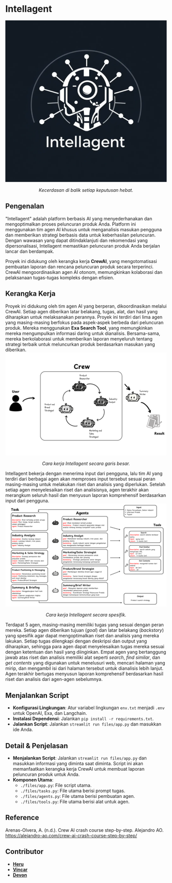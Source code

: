 # **Intellagent**

![Logo Intellagent](https://github.com/FTDS-assignment-bay/p2-final-project-ftds-018-hck-group-002/blob/main/images/logo-1.png)<br>
<p align="center" width="100%">
    <i>
    Kecerdasan di balik setiap keputusan hebat. </i><br>
</p>

## Pengenalan
"Intellagent" adalah platform berbasis AI yang menyederhanakan dan mengoptimalkan proses peluncuran produk Anda. Platform ini menggunakan tim agen AI khusus untuk menganalisis masukan pengguna dan memberikan strategi berbasis data untuk keberhasilan peluncuran. Dengan wawasan yang dapat ditindaklanjuti dan rekomendasi yang dipersonalisasi, Intellagent memastikan peluncuran produk Anda berjalan lancar dan berdampak.

Proyek ini didukung oleh kerangka kerja **CrewAI**, yang mengotomatisasi pembuatan laporan dan rencana peluncuran produk secara terperinci. CrewAI mengoordinasikan agen AI otonom, memungkinkan kolaborasi dan pelaksanaan tugas-tugas kompleks dengan efisien.

## Kerangka Kerja
Proyek ini didukung oleh tim agen AI yang berperan, dikoordinasikan melalui CrewAI. Setiap agen diberikan latar belakang, tugas, alat, dan hasil yang diharapkan untuk melaksanakan perannya. Proyek ini terdiri dari lima agen yang masing-masing berfokus pada aspek-aspek berbeda dari peluncuran produk. Mereka menggunakan **Exa Search Tool**, yang memungkinkan mereka mengumpulkan informasi daring untuk dianalisis. Bersama-sama, mereka berkolaborasi untuk memberikan laporan menyeluruh tentang strategi terbaik untuk meluncurkan produk berdasarkan masukan yang diberikan.
![Cara Kerja Intellagent](https://github.com/FTDS-assignment-bay/p2-final-project-ftds-018-hck-group-002/blob/main/images/Crew_general.png)<br>
<p align="center" width="100%">
    <i>
    Cara kerja Intellagent secara garis besar. </i><br>
</p>

Intellagent bekerja dengan menerima input dari pengguna, lalu tim AI yang terdiri dari berbagai agen akan memproses input tersebut sesuai peran masing-masing untuk melakukan riset dan analisis yang diperlukan. Setelah setiap agen menyelesaikan riset dan analisisnya, agen terakhir akan merangkum seluruh hasil dan menyusun laporan komprehensif berdasarkan input dari pengguna.
![Cara kerja Intellagent secara spesifik](https://github.com/FTDS-assignment-bay/p2-final-project-ftds-018-hck-group-002/blob/main/images/Crew_specific.png)<br>
<p align="center" width="100%">
    <i>
    Cara kerja Intellagent secara spesifik. </i><br>
</p>

Terdapat 5 agen, masing-masing memiliki tugas yang sesuai dengan peran mereka. Setiap agen diberikan tujuan (*goal*) dan latar belakang (*backstory*) yang spesifik agar dapat mengoptimalkan riset dan analisis yang mereka lakukan. Setiap tugas dilengkapi dengan deskripsi dan output yang diharapkan, sehingga para agen dapat menyelesaikan tugas mereka sesuai dengan ketentuan dan hasil yang diinginkan. Empat agen yang bertanggung jawab atas riset dan analisis memiliki alat seperti *search*, *find similar*, dan *get contents* yang digunakan untuk menelusuri web, mencari halaman yang mirip, dan mengambil isi dari halaman tersebut untuk dianalisis lebih lanjut. Agen terakhir bertugas menyusun laporan komprehensif berdasarkan hasil riset dan analisis dari agen-agen sebelumnya.

## Menjalankan Script
- **Konfigurasi Lingkungan**: Atur variabel lingkungan `env.txt` menjadi `.env` untuk OpenAI, Exa, dan Langchain.
- **Instalasi Dependensi**: Jalankan `pip install -r requirements.txt`.
- **Jalankan Script**: Jalankan `streamlit run files/app.py` dan masukkan ide Anda.

## Detail & Penjelasan
- **Menjalankan Script**: Jalankan `streamlit run files/app.py` dan masukkan informasi yang diminta saat diminta. Script ini akan memanfaatkan kerangka kerja CrewAI untuk membuat laporan peluncuran produk untuk Anda.
- **Komponen Utama**:
  - `./files/app.py`: File script utama.
  - `./files/tasks.py`: File utama berisi prompt tugas.
  - `./files/agents.py`: File utama berisi pembuatan agen.
  - `./files/tools.py`: File utama berisi alat untuk agen.

## Reference
Arenas-Olvera, A. (n.d.). Crew AI crash course step-by-step. Alejandro AO. https://alejandro-ao.com/crew-ai-crash-course-step-by-step/

## Contributor
- [**Heru**](https://github.com/herurmdn7)
- [**Vincar**](https://github.com/vincar12)
- [**Devon**](https://github.com/RichieDevon53)
